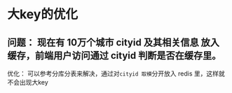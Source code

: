 
#  大key的优化


## 问题： 现在有 10万个城市 cityid 及其相关信息 放入缓存，前端用户访问通过 cityid 判断是否在缓存里。

优化： 可以参考分库分表来解决，通过对`cityid 取模`分开放入 redis 里，这样就不会出现大key
